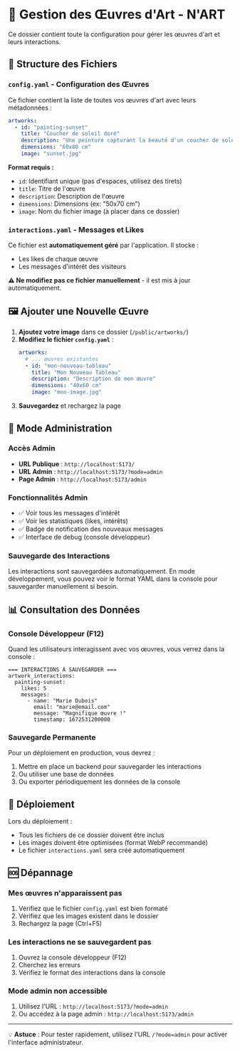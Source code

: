 # 🎨 Gestion des Œuvres d'Art - N'ART

Ce dossier contient toute la configuration pour gérer les œuvres d'art et leurs interactions.

## 📁 Structure des Fichiers

### `config.yaml` - Configuration des Œuvres
Ce fichier contient la liste de toutes vos œuvres d'art avec leurs métadonnées :

```yaml
artworks:
  - id: "painting-sunset"
    title: "Coucher de soleil doré"
    description: "Une peinture capturant la beauté d'un coucher de soleil automnal"
    dimensions: "60x80 cm"
    image: "sunset.jpg"
```

**Format requis :**
- `id`: Identifiant unique (pas d'espaces, utilisez des tirets)
- `title`: Titre de l'œuvre
- `description`: Description de l'œuvre
- `dimensions`: Dimensions (ex: "50x70 cm")
- `image`: Nom du fichier image (à placer dans ce dossier)

### `interactions.yaml` - Messages et Likes
Ce fichier est **automatiquement géré** par l'application. Il stocke :
- Les likes de chaque œuvre
- Les messages d'intérêt des visiteurs

**⚠️ Ne modifiez pas ce fichier manuellement** - il est mis à jour automatiquement.

## 🖼️ Ajouter une Nouvelle Œuvre

1. **Ajoutez votre image** dans ce dossier (`/public/artworks/`)
2. **Modifiez le fichier `config.yaml`** :
   ```yaml
   artworks:
     # ... œuvres existantes
     - id: "mon-nouveau-tableau"
       title: "Mon Nouveau Tableau"
       description: "Description de mon œuvre"
       dimensions: "40x60 cm"
       image: "mon-image.jpg"
   ```
3. **Sauvegardez** et rechargez la page

## 🔧 Mode Administration

### Accès Admin
- **URL Publique** : `http://localhost:5173/`
- **URL Admin** : `http://localhost:5173/?mode=admin`
- **Page Admin** : `http://localhost:5173/admin`

### Fonctionnalités Admin
- ✅ Voir tous les messages d'intérêt
- ✅ Voir les statistiques (likes, intérêts)
- ✅ Badge de notification des nouveaux messages
- ✅ Interface de debug (console développeur)

### Sauvegarde des Interactions
Les interactions sont sauvegardées automatiquement. En mode développement, vous pouvez voir le format YAML dans la console pour sauvegarder manuellement si besoin.

## 📊 Consultation des Données

### Console Développeur (F12)
Quand les utilisateurs interagissent avec vos œuvres, vous verrez dans la console :
```
=== INTERACTIONS À SAUVEGARDER ===
artwork_interactions:
  painting-sunset:
    likes: 5
    messages:
      - name: "Marie Dubois"
        email: "marie@email.com"
        message: "Magnifique œuvre !"
        timestamp: 1672531200000
```

### Sauvegarde Permanente
Pour un déploiement en production, vous devrez :
1. Mettre en place un backend pour sauvegarder les interactions
2. Ou utiliser une base de données
3. Ou exporter périodiquement les données de la console

## 🚀 Déploiement

Lors du déploiement :
- Tous les fichiers de ce dossier doivent être inclus
- Les images doivent être optimisées (format WebP recommandé)
- Le fichier `interactions.yaml` sera créé automatiquement

## 🆘 Dépannage

### Mes œuvres n'apparaissent pas
1. Vérifiez que le fichier `config.yaml` est bien formaté
2. Vérifiez que les images existent dans le dossier
3. Rechargez la page (Ctrl+F5)

### Les interactions ne se sauvegardent pas
1. Ouvrez la console développeur (F12)
2. Cherchez les erreurs
3. Vérifiez le format des interactions dans la console

### Mode admin non accessible
1. Utilisez l'URL : `http://localhost:5173/?mode=admin`
2. Ou accédez à la page admin : `http://localhost:5173/admin`

---

💡 **Astuce** : Pour tester rapidement, utilisez l'URL `/?mode=admin` pour activer l'interface administrateur.
